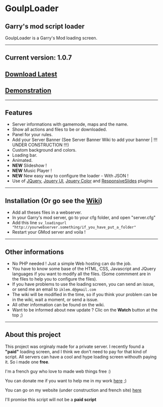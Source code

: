 # GoulpLoader
## Garry's mod script loader

GoulpLoader is a Garry's Mod loading screen.

---
## Current version: 1.0.7
## [Download Latest](https://github.com/Multigaming-community/GoulpLoader/releases/latest)
## [Demonstration](http://iklem.livehost.fr/goulploader-demo/)


---
## Features
* Server informations with gamemode, maps and the name.
* Show all actions and files to be or downloaded.
* Panel for your rules.
* Add your Server Banner (See Server Banner Wiki to add your banner | !!! UNDER CONSTRUCTION !!!)
* Custom background and colors.
* Loading bar.
* Animated.
* __NEW__ Slideshow !
* __NEW__ Music Player !
* __NEW__ New easy way to configure the loader - With JSON !
* Use of [JQuery](http://jquery.com/), [Jquery UI](http://jqueryui.com/), [Jquery Color](https://github.com/jquery/jquery-color) and [ResponsiveSlides](http://responsiveslides.com/) plugins


---
## Installation (Or go see the [Wiki](https://github.com/Licorne-team/GoulpLoader/wiki))
* Add all theses files in a webserver.
* In your Garry's mod server, go to your cfg folder, and open "server.cfg"
* Add this line `sv_loadingurl "http://yourwebserver.something/if_you_have_put_a_folder"`
* Restart your GMod server and voila !

---
## Other informations
* No PHP needed ! Just a simple Web hosting can do the job.
* You have to know some base of the HTML, CSS, Javascript and JQuery languages if you want to modify all the files. (Some commment are in the files to help you to configure the files).
* If you have problems to use the loading screen, you can send an issue, or send me an email to `iklem.d@gmail.com`
* The wiki will be modified in the time, so if you think your problem can be in the wiki, wait a moment, or send a issue.
* All other information can be found on the wiki.
* Want to be informed about new update ? Clic on the **Watch** button at the top ;)

---
## About this project
This project was orginaly made for a private server. I recently found a **"paid"** loading screen, and I think we don't need to pay for that kind of script. All servers can have a cool and hype loading screen withouth paying it. So i made one **free**.

I'm a french guy who love to made web things free :)

You can donate me if you want to help me in my work  [here](https://www.paypal.com/cgi-bin/webscr?cmd=_s-xclick&hosted_button_id=WAAU3DKXJXFR6) ;)

You can go on my website (under construction and french site) [here](http://iklem.livehost.fr)

I'll promise this script will not be a **paid script**
